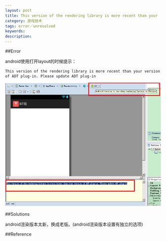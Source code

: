 ```yaml
---
layout: post
title: This version of the rendering library is more recent than your
category: 游戏技术
tags: error／unresolved
keywords: 
description: 
---
```


##Error

android使用打开layout的时候提示：

```
This version of the rendering library is more recent than your version of ADT plug-in. Please update ADT plug-in
```

![](/Resources/201604151830.png)

##Solutions

android渲染版本太新，换成老版。(android渲染版本设置有独立的选项)

##Reference
